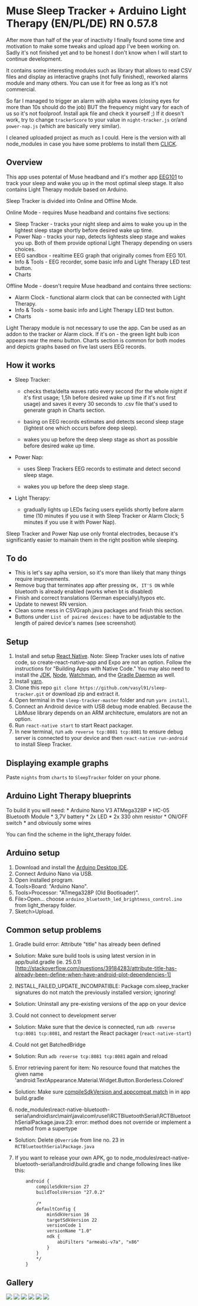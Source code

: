 # Muse Sleep Tracker + Arduino Light Therapy (EN/PL/DE) RN 0.57.8 

After more than half of the year of inactivity I finally found some time and motivation to make some tweaks and upload app I've been working on. Sadly it's not finished yet and to be honest I don't know when I will start to continue development.

It contains some interesting modules such as library that allows to read CSV files and display as interactive graphs (not fully finished), reworked alarms module and many others. You can use it for free as long as it's not commercial.

So far I managed to trigger an alarm with alpha waves (closing eyes for more than 10s should do the job) BUT the frequency might vary for each of us so it's not foolproof. Install apk file and check it yourself ;) If it doesn't work, try to change `trackerScore` to your value in `night-tracker.js` or/and `power-nap.js` (which are basically very similar).

I cleaned uploaded project as much as I could. Here is the version with all node_modules in case you have some problems to install them [CLICK](https://drive.google.com/file/d/1kYRd-EMWxpUvadm74EFVTqwUpeBrm4lB/view?usp=sharing).

## Overview

This app uses potental of Muse headband and it's mother app [EEG101](https://github.com/NeuroTechX/eeg-101) to track your sleep and wake you up in the most optimal sleep stage. 
It also contains Light Therapy module based on Arduino.

Sleep Tracker is divided into Online and Offline Mode. 

Online Mode - requires Muse headband and contains five sections:
* Sleep Tracker - tracks your night sleep and aims to wake you up in the lightest sleep stage shortly before desired wake up time.
* Power Nap - tracks your nap, detects lightests sleep stage and wakes you up.
Both of them provide optional Light Therapy depending on users choices.
* EEG sandbox - realtime EEG graph that originally comes from EEG 101.
* Info & Tools - EEG recorder, some basic info and Light Therapy LED test button.
* Charts 

Offline Mode - doesn't require Muse headband and contains three sections:
* Alarm Clock - functional alarm clock that can be connected with Light Therapy.
* Info & Tools - some basic info and Light Therapy LED test button.  
* Charts 

Light Therapy module is not necessary to use the app. Can be used as an addon to the tracker or Alarm clock. If it's on - the green light bulb icon appears near the menu button.
Charts section is common for both modes and depicts graphs based on five last users EEG records.

## How it works

* Sleep Tracker: 

	- checks theta/delta waves ratio every second (for the whole night if it's first usage; 1,5h before desired wake up time if it's not first usage) and saves it every 30 seconds to .csv file that's used to generate graph in Charts section.
	
	- basing on EEG records estimates and detects second sleep stage (lightest one which occurs before deep sleep).
	
	- wakes you up before the deep sleep stage as short as possible before desired wake up time.
	
* Power Nap:

	- uses Sleep Trackers EEG records to estimate and detect second sleep stage.
	
	- wakes you up before the deep sleep stage.

* Light Therapy:

	- gradually lights up LEDs facing users eyelids shortly before alarm time (10 minutes if you use it with Sleep Tracker or Alarm Clock; 5 minutes if you use it with Power Nap).
	
Sleep Tracker and Power Nap use only frontal electrodes, because it's significantly easier to mainain them in the right position while sleeping.

## To do

* This is let's say aplha version, so it's more than likely that many things require improvements.
* Remove bug that terminates app after pressing `OK, IT'S ON` while bluetooth is already enabled (works when bt is disabled)
* Finish and correct translations (German especially)/typos etc.
* Update to newest RN version.
* Clean some mess in CSVGraph.java packages and finish this section.
* Buttons under `List of paired devices:` have to be adjustable to the length of paired device's names (see screenshot)

## Setup

1. Install and setup [React Native](https://facebook.github.io/react-native/docs/getting-started.html). Note: Sleep Tracker uses lots of native code, so create-react-native-app and Expo are not an option. Follow the instructions for "Building Apps with Native Code." You may also need to install the [JDK](https://www3.ntu.edu.sg/home/ehchua/programming/howto/JDK_Howto.html), [Node](https://nodejs.org/en/download/package-manager/), [Watchman](https://medium.com/@vonchristian/how-to-setup-watchman-on-ubuntu-16-04-53196cc0227c), and the [Gradle Daemon](https://docs.gradle.org/2.9/userguide/gradle_daemon.html) as well.
2. Install [yarn](https://github.com/yarnpkg/yarn).
3. Clone this repo `git clone https://github.com/vasyl91/sleep-tracker.git` or download zip and extract it.
4. Open terminal in the `sleep-tracker-master` folder and run `yarn install`. 
5. Connect an Android device with USB debug mode enabled. Because the LibMuse library depends on an ARM architecture, emulators are not an option.
6. Run `react-native start` to start React packager.
7. In new terminal, run `adb reverse tcp:8081 tcp:8081` to ensure debug server is connected to your device and then `react-native run-android` to install Sleep Tracker.

## Displaying example graphs

Paste `nights` from `charts` to `SleepTracker` folder on your phone.

## Arduino Light Therapy blueprints

To build it you will need:
	* Arduino Nano V3 ATMega328P
	* HC-05 Bluetooth Module
	* 3,7V battery
	* 2x LED
	* 2x 330 ohm resistor
	* ON/OFF switch
	* and obviously some wires

You can find the scheme in the light_therapy folder.

## Arduino setup

1. Download and install the [Arduino Desktop IDE](https://www.arduino.cc/en/Guide/HomePage).
2. Connect Arduino Nano via USB.
3. Open installed program.
4. Tools>Board: "Arduino Nano".
5. Tools>Processor: "ATmega328P (Old Bootloader)".
6. File>Open... choose `arduino_bluetooth_led_brightness_control.ino` from light_therapy folder.
7. Sketch>Upload.

## Common setup problems

1. Gradle build error: Attribute "title" has already been defined

- Solution: Make sure build tools is using latest version in in app/build.gradle (ie. 25.0.1) [http://stackoverflow.com/questions/39184283/attribute-title-has-already-been-define-when-have-android-plot-dependencies-1]

2. INSTALL_FAILED_UPDATE_INCOMPATIBLE: Package com.sleep_tracker signatures do not match the previously installed version; ignoring!

- Solution: Uninstall any pre-existing versions of the app on your device

3. Could not connect to development server

- Solution: Make sure that the device is connected, run `adb reverse tcp:8081 tcp:8081`, and restart the React packager (`react-native-start`)

4. Could not get BatchedBridge

- Solution: Run `adb reverse tcp:8081 tcp:8081` again and reload

5. Error retrieving parent for item: No resource found that matches the given name 'android:TextAppearance.Material.Widget.Button.Borderless.Colored'

 - Solution: Make sure [compileSdkVersion and appcompat match](http://stackoverflow.com/questions/32075498/error-retrieving-parent-for-item-no-resource-found-that-matches-the-given-name) in in app build.gradle
 
6. node_modules\react-native-bluetooth-serial\android\src\main\java\com\rusel\RCTBluetoothSerial\RCTBluetoothSerialPackage.java:23: error: method does not override or implement a method from a supertype

 - Solution: Delete `@Override` from line no. 23 in `RCTBluetoothSerialPackage.java`

7. If you want to release your own APK, go to node_modules\react-native-bluetooth-serial\android\build.gradle and change following lines like this:

	```xml
		android {
			compileSdkVersion 27
			buildToolsVersion "27.0.2"
			
			/*
			defaultConfig {
				minSdkVersion 16
				targetSdkVersion 22
				versionCode 1
				versionName "1.0"
				ndk {
					abiFilters "armeabi-v7a", "x86"
				}
			}
			*/
		}
	```
	
## Gallery

![](./images/1.png)
![](./images/2.png) 
![](./images/3.png) 
![](./images/4.png)
![](./images/5.png) 
![](./images/6.png)
